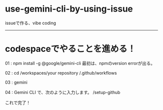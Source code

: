 # use-gemini-cli-by-using-issue
issueで作る、vibe coding

---

# codespaceでやることを進める！

01 : 
npm install -g @google/gemini-cli
最初は、npmのversion errorが出る。

02 : 
cd /workspaces/your repository /.github/workflows

03 : 
gemini

04 : 
Gemini CLI で、次のように入力します。
/setup-github

これで完了！
